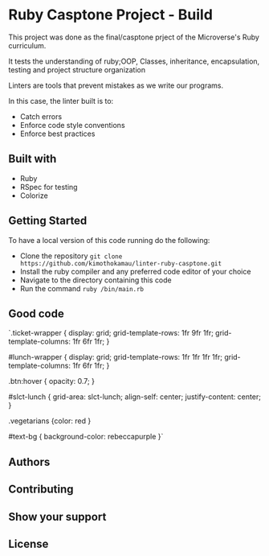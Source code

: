 # Ruby Casptone Project - Build 

This project was done as the final/casptone prject of the Microverse's Ruby curriculum.

It tests the understanding of ruby;OOP, Classes, inheritance, encapsulation, testing and project structure organization

Linters are tools that prevent mistakes as we write our programs.

In this case, the linter built is to:
- Catch errors
- Enforce code style conventions
- Enforce best practices

## Built with

- Ruby
- RSpec for testing
- Colorize

## Getting Started
To have a local version of this code running do the following:
- Clone the repository `git clone https://github.com/kimothokamau/linter-ruby-casptone.git`
- Install the ruby compiler and any preferred code editor of your choice
- Navigate to the directory containing this code
- Run the command `ruby /bin/main.rb`

## Good code
`.ticket-wrapper {
  display: grid;
  grid-template-rows: 1fr 9fr 1fr;
  grid-template-columns: 1fr 6fr 1fr;
} 

#lunch-wrapper {
  display: grid;
  grid-template-rows: 1fr 1fr 1fr 1fr;
  grid-template-columns: 1fr 6fr 1fr;
}

.btn:hover {
  opacity: 0.7;
}       

#slct-lunch {
  grid-area: slct-lunch;
  align-self: center;
  justify-content: center;
}

.vegetarians {color: red }  

#text-bg { background-color: rebeccapurple }`

## Authors

## Contributing

## Show your support

## License

